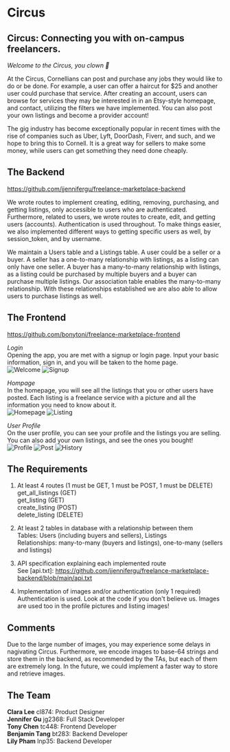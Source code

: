 # Circus

## Circus: Connecting you with on-campus freelancers.
*Welcome to the Circus, you clown 🤡*

At the Circus, Cornellians can post and purchase any jobs they would like to do or be done. For example, a user can offer a haircut for $25 and another user could purchase that service. After creating an account, users can browse for services they may be interested in in an Etsy-style homepage, and contact, utilizing the filters we have implemented. You can also post your own listings and become a provider account!

The gig industry has become exceptionally popular in recent times with the rise of companies such as Uber, Lyft, DoorDash, Fiverr, and such, and we hope to bring this to Cornell. It is a great way for sellers to make some money, while users can get something they need done cheaply.


## The Backend
https://github.com/jjennifergu/freelance-marketplace-backend

We wrote routes to implement creating, editing, removing, purchasing, and getting listings, only accessible to users who are authenticated. Furthermore, related to users, we wrote routes to create, edit, and getting users (accounts). Authentication is used throughout. To make things easier, we also implemented different ways to getting specific users as well, by session_token, and by username.

We maintain a Users table and a Listings table. A user could be a seller or a buyer. A seller has a one-to-many relationship with listings, as a listing can only have one seller. A buyer has a many-to-many relationship with listings, as a listing could be purchased by multiple buyers and a buyer can purchase multiple listings. Our association table enables the many-to-many relationship. With these relationships established we are also able to allow users to purchase listings as well. 


## The Frontend
https://github.com/bonytoni/freelance-marketplace-frontend

*Login*  
Opening the app, you are met with a signup or login page. Input your basic information, sign in, and you will be taken to the home page.  
![Welcome](https://user-images.githubusercontent.com/52147838/167238431-e6fe98cd-db7a-40f8-8b34-722b4ffcaaf5.jpg)
![Signup](https://user-images.githubusercontent.com/52147838/167238436-ab35ee73-af77-4d12-8c98-1dffb97e9033.jpg)

*Hompage*  
In the homepage, you will see all the listings that you or other users have posted. Each listing is a freelance service with a picture and all the information you need to know about it.  
![Homepage](https://user-images.githubusercontent.com/52147838/167238441-6e2096a8-a2d1-4ac5-9e45-2a7e52bc783e.jpg)
![Listing](https://user-images.githubusercontent.com/52147838/167238448-afd9236d-285d-4683-bc02-9d3646f17034.jpg)

*User Profile*  
On the user profile, you can see your profile and the listings you are selling. You can also add your own listings, and see the ones you bought!  
![Profile](https://user-images.githubusercontent.com/52147838/167238463-82f18043-7dd7-4677-8195-d98cd12359a7.jpg)
![Post](https://user-images.githubusercontent.com/52147838/167238473-daa5b2ae-d6e5-46c3-a216-cee0f2e8b391.jpg)
![History](https://user-images.githubusercontent.com/52147838/167238488-021da3f7-47ae-406d-81a3-d0ff564c4aeb.jpg)


## The Requirements
1. At least 4 routes (1 must be GET, 1 must be POST, 1 must be DELETE)  
get_all_listings (GET)  
get_listing (GET)  
create_listing (POST)  
delete_listing (DELETE)  

2. At least 2 tables in database with a relationship between them  
Tables: Users (including buyers and sellers), Listings  
Relationships: many-to-many (buyers and listings), one-to-many (sellers and listings)  

3. API specification explaining each implemented route  
See [api.txt]: https://github.com/jjennifergu/freelance-marketplace-backend/blob/main/api.txt

4. Implementation of images and/or authentication (only 1 required)  
Authentication is used. Look at the code if you don't believe us. Images are used too in the profile pictures and listing images!


## Comments
Due to the large number of images, you may experience some delays in nagivating Circus. Furthermore, we encode images to base-64 strings and store them in the backend, as recommended by the TAs, but each of them are extremely long. In the future, we could implement a faster way to store and retrieve images.


## The Team
**Clara Lee** cl874: Product Designer  
**Jennifer Gu** jg2368: Full Stack Developer  
**Tony Chen** tc448: Frontend Developer  
**Benjamin Tang** bt283: Backend Developer  
**Lily Pham** lnp35: Backend Developer  
